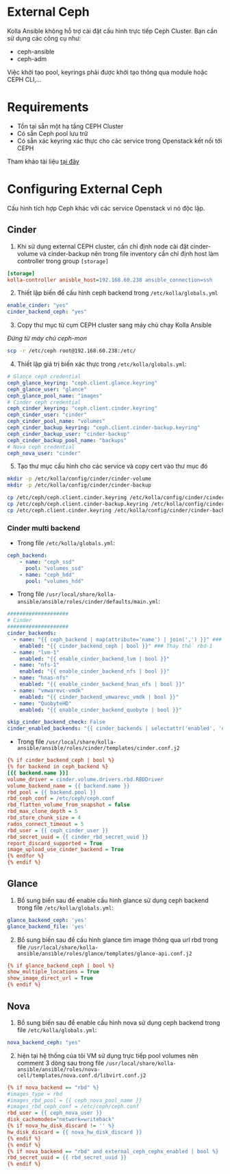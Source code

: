 # External Ceph

Kolla Ansible không hỗ trợ cài đặt cấu hình trực tiếp Ceph Cluster. Bạn cần sử dụng các công cụ như:
- ceph-ansible 
- ceph-adm

Việc khởi tạo pool, keyrings phải được khởi tạo thông qua module hoặc CEPH CLI,...

# Requirements
- Tồn tại sẵn một hạ tầng CEPH Cluster
- Có sẵn Ceph pool lưu trữ
- Có sẵn xác keyring xác thực cho các service trong Openstack kết nối tới CEPH

Tham khảo tài liệu [tại đây](https://docs.ceph.com/en/latest/rbd/rbd-openstack/)

# Configuring External Ceph
Cấu hình tích hợp Ceph khác với các service Openstack vì nó độc lập.
## Cinder

1. Khi sử dụng external CEPH cluster, cần chỉ định node cài đặt cinder-volume và cinder-backup nên trong file inventory cần chỉ định host làm controller trong group `[storage]`
```ini
[storage]
kolla-controller anisble_host=192.168.60.238 ansible_connection=ssh     ansible_user=root
```
2. Thiết lập biến để cấu hình ceph backend trong `/etc/kolla/globals.yml`
```yml
enable_cinder: "yes"
cinder_backend_ceph: "yes"
```
3. Copy thư mục từ cụm CEPH cluster sang máy chủ chạy Kolla Ansible

*Đứng từ máy chủ ceph-mon*

```sh
scp -r /etc/ceph root@192.168.60.238:/etc/
```

4. Thiết lập giá trị biến xác thực trong `/etc/kolla/globals.yml`:
```yml
# Glance ceph credential
ceph_glance_keyring: "ceph.client.glance.keyring"
ceph_glance_user: "glance"
ceph_glance_pool_name: "images"
# Cinder ceph credential
ceph_cinder_keyring: "ceph.client.cinder.keyring"
ceph_cinder_user: "cinder"
ceph_cinder_pool_name: "volumes"
ceph_cinder_backup_keyring: "ceph.client.cinder-backup.keyring"
ceph_cinder_backup_user: "cinder-backup"
ceph_cinder_backup_pool_name: "backups"
# Nova ceph credential
ceph_nova_user: "cinder"
```

5. Tạo thư mục cấu hình cho các service và copy cert vào thư mục đó
```sh
mkdir -p /etc/kolla/config/cinder/cinder-volume
mkdir -p /etc/kolla/config/cinder/cinder-backup

cp /etc/ceph/ceph.client.cinder.keyring /etc/kolla/config/cinder/cinder-volume/
cp /etc/ceph/ceph.client.cinder-backup.keyring /etc/kolla/config/cinder/cinder-backup/
cp /etc/ceph.client.cinder.keyring /etc/kolla/config/cinder/cinder-backup/
```
### Cinder multi backend

- Trong file `/etc/kolla/globals.yml`:

```yml
ceph_backend:
    - name: "ceph_ssd"
      pool: "volumes_ssd"
    - name: "ceph_hdd"
      pool: "volumes_hdd"
```

- Trong file `/usr/local/share/kolla-ansible/ansible/roles/cinder/defaults/main.yml`:
```yml
####################
# Cinder
####################
cinder_backends:
  - name: "{{ ceph_backend | map(attribute='name') | join(',') }}" ### Thay thế rbd-1
    enabled: "{{ cinder_backend_ceph | bool }}" ### Thay thế rbd-1
  - name: "lvm-1"
    enabled: "{{ enable_cinder_backend_lvm | bool }}"
  - name: "nfs-1"
    enabled: "{{ enable_cinder_backend_nfs | bool }}"
  - name: "hnas-nfs"
    enabled: "{{ enable_cinder_backend_hnas_nfs | bool }}"
  - name: "vmwarevc-vmdk"
    enabled: "{{ cinder_backend_vmwarevc_vmdk | bool }}"
  - name: "QuobyteHD"
    enabled: "{{ enable_cinder_backend_quobyte | bool }}"

skip_cinder_backend_check: False
cinder_enabled_backends: "{{ cinder_backends | selectattr('enabled', 'equalto', true) | list }}"
```

- Trong file `/usr/local/share/kolla-ansible/ansible/roles/cinder/templates/cinder.conf.j2`
```ini
{% if cinder_backend_ceph | bool %}
{% for backend in ceph_backend %}
[{{ backend.name }}]
volume_driver = cinder.volume.drivers.rbd.RBDDriver
volume_backend_name = {{ backend.name }}
rbd_pool = {{ backend.pool }}
rbd_ceph_conf = /etc/ceph/ceph.conf
rbd_flatten_volume_from_snapshot = false
rbd_max_clone_depth = 5
rbd_store_chunk_size = 4
rados_connect_timeout = 5
rbd_user = {{ ceph_cinder_user }}
rbd_secret_uuid = {{ cinder_rbd_secret_uuid }}
report_discard_supported = True
image_upload_use_cinder_backend = True
{% endfor %}
{% endif %}
```

## Glance

1. Bổ sung biến sau để enable cấu hình glance sử dụng ceph backend trong file `/etc/kolla/globals.yml`:
```yml
glance_backend_ceph: 'yes'
glance_backend_file: 'yes'
```
2. Bổ sung biến sau để cấu hình glance tìm image thông qua url rbd trong file `/usr/local/share/kolla-ansible/ansible/roles/glance/templates/glance-api.conf.j2`
```ini
{% if glance_backend_ceph | bool %}
show_multiple_locations = True
show_image_direct_url = True
{% endif %}
```

## Nova
1. Bổ sung biến sau để enable cấu hình nova sử dụng ceph backend trong file `/etc/kolla/globals.yml`:
```yml
nova_backend_ceph: "yes"
```

2. hiện tại hệ thống của tôi VM sử dụng trực tiếp pool volumes nên comment 3 dòng sau trong file `/usr/local/share/kolla-ansible/ansible/roles/nova-cell/templates/nova.conf.d/libvirt.conf.j2`
```ini
{% if nova_backend == "rbd" %}
#images_type = rbd
#images_rbd_pool = {{ ceph_nova_pool_name }}
#images_rbd_ceph_conf = /etc/ceph/ceph.conf
rbd_user = {{ ceph_nova_user }}
disk_cachemodes="network=writeback"
{% if nova_hw_disk_discard != '' %}
hw_disk_discard = {{ nova_hw_disk_discard }}
{% endif %}
{% endif %}
{% if nova_backend == "rbd" and external_ceph_cephx_enabled | bool %}
rbd_secret_uuid = {{ rbd_secret_uuid }}
{% endif %}
```

